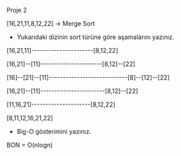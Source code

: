 Proje 2

[16,21,11,8,12,22] -> Merge Sort

* Yukarıdaki dizinin sort türüne göre aşamalarını yazınız.

[16,21,11]----------------------[8,12,22]

[16,21]--[11]----------------------[8,12]--[22]

[16]--[21]--[11]----------------------------[8]--[12]--[22]

[16,21]--[11]-----------------------[8,12]--[22]

[11,16,21]---------------------[8,12,22]

[8,11,12,16,21,22]

* Big-O gösterimini yazınız.

BON = O(nlogn)


